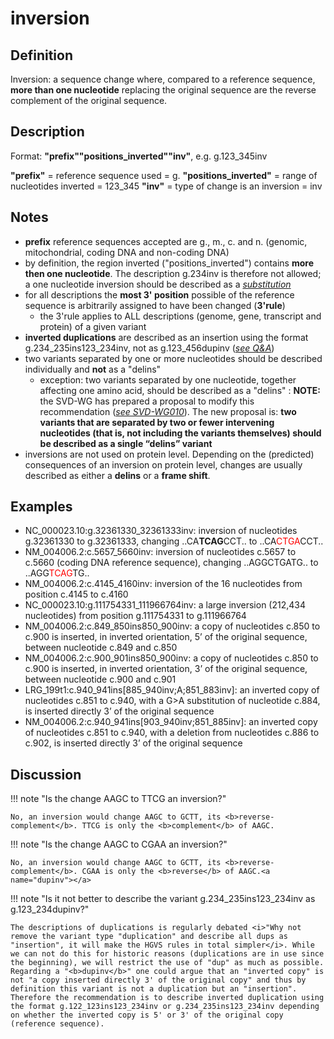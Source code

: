 # inversion

## Definition

Inversion: a sequence change where, compared to a reference sequence, <b>more than one nucleotide</b> replacing the original sequence are the reverse complement of the original sequence.

## Description

Format:   **"prefix""positions\_inverted""inv"**,  e.g. g.123_345inv

**"prefix"**  =  reference sequence used  =  g.
**"positions\_inverted"**  =  range of nucleotides inverted  =  123_345
**"inv"**  =  type of change is an inversion  =  inv

## Notes

* **prefix** reference sequences accepted are g., m., c. and n. (genomic, mitochondrial, coding DNA and non-coding DNA)
* by definition, the region inverted ("positions\_inverted") contains **more then one nucleotide**. The description g.234inv is therefore not allowed; a one nucleotide inversion should be described as a [_substitution_](../substitution/)
* for all descriptions the **most 3' position** possible of the reference sequence is arbitrarily assigned to have been changed (**3'rule**)
    * the 3'rule applies to ALL descriptions (genome, gene, transcript and protein) of a given variant
* **inverted duplications** are described as an insertion using the format g.234\_235ins123\_234inv, not as g.123\_456dupinv ([_see Q&A_](#dupinv))
* two variants separated by one or more nucleotides should be described individually and **not** as a "delins"
    * exception: two variants separated by one nucleotide, together affecting one amino acid, should be described as a "delins"
:    ****NOTE:**** the SVD-WG has prepared a proposal to modify this recommendation ([_see SVD-WG010_](../../consultation/SVD-WG010/)). The new proposal is: **two variants that are separated by two or fewer intervening nucleotides (that is, not including the variants themselves) should be described as a single “delins” variant**
* inversions are not used on protein level. Depending on the (predicted) consequences of an inversion on protein level, changes are usually described as either a **delins** or a **frame shift**.
## Examples

* NC\_000023.10:g.32361330\_32361333inv: inversion of nucleotides g.32361330 to g.32361333, changing ..CA**TCAG**CCT.. to ..CA<font color="red">CTGA</font>CCT..
* NM\_004006.2:c.5657\_5660inv: inversion of nucleotides c.5657 to c.5660 (coding DNA reference sequence), changing ..AGGCTGATG.. to ..AGG<font color="red">TCAG</font>TG..
* NM\_004006.2:c.4145\_4160inv: inversion of the 16 nucleotides from position c.4145 to c.4160
* NC\_000023.10:g.111754331\_111966764inv: a large inversion (212,434 nucleotides) from position g.111754331 to g.111966764
* NM\_004006.2:c.849\_850ins850\_900inv: a copy of nucleotides c.850 to c.900 is inserted, in inverted orientation, 5’ of the original sequence, between nucleotide c.849 and c.850
* NM\_004006.2:c.900\_901ins850\_900inv: a copy of nucleotides c.850 to c.900 is inserted, in inverted orientation, 3’ of the original sequence, between nucleotide c.900 and c.901
* LRG\_199t1:c.940\_941ins[885\_940inv;A;851\_883inv]: an inverted copy of nucleotides c.851 to c.940, with a G>A substitution of nucleotide c.884, is inserted directly 3’ of the original sequence
* NM\_004006.2:c.940\_941ins[903\_940inv;851\_885inv]: an inverted copy of nucleotides c.851 to c.940, with a deletion from nucleotides c.886 to c.902, is inserted directly 3’ of the original sequence
## Discussion

!!! note "Is the change AAGC to TTCG an inversion?"

    No, an inversion would change AAGC to GCTT, its <b>reverse-complement</b>. TTCG is only the <b>complement</b> of AAGC.

!!! note "Is the change AAGC to CGAA an inversion?"

    No, an inversion would change AAGC to GCTT, its <b>reverse-complement</b>. CGAA is only the <b>reverse</b> of AAGC.<a name="dupinv"></a>

!!! note "Is it not better to describe the variant g.234_235ins123_234inv as g.123_234dupinv?"

    The descriptions of duplications is regularly debated <i>"Why not remove the variant type "duplication" and describe all dups as "insertion", it will make the HGVS rules in total simpler</i>. While we can not do this for historic reasons (duplications are in use since the beginning), we will restrict the use of "dup" as much as possible. Regarding a "<b>dupinv</b>" one could argue that an "inverted copy" is not "a copy inserted directly 3' of the original copy" and thus by definition this variant is not a duplication but an "insertion". Therefore the recommendation is to describe inverted duplication using the format g.122_123ins123_234inv or g.234_235ins123_234inv depending on whether the inverted copy is 5' or 3' of the original copy (reference sequence).
